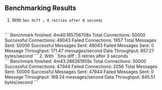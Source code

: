 ## Benchmarking Results

1. With
`
5ms diff ; 0 retries after 0 seconds 
`
<br> 
```
Benchmark finished: 4m40.185756708s
Total Connections: 50000
Successful Connections: 48043
Failed Connections: 1957
Total Messages Sent: 50000
Successful Messages Sent: 48043
Failed Messages Sent: 0
Message Throughput: 171.47 messages/second
Data Throughput: 857.27 bytes/second
```
2. With
`
5ms diff ; 3 retries after 3 seconds 
`
<br> 
```
Benchmark finished: 4m43.286261959s
Total Connections: 50000
Successful Connections: 47944
Failed Connections: 2056
Total Messages Sent: 50000
Successful Messages Sent: 47944
Failed Messages Sent: 0
Message Throughput: 169.24 messages/second
Data Throughput: 845.51 bytes/second
```
